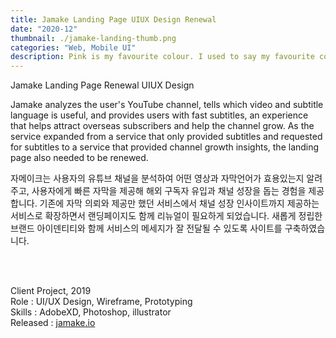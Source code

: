 ```yaml
---
title: Jamake Landing Page UIUX Design Renewal
date: "2020-12"
thumbnail: ./jamake-landing-thumb.png
categories: "Web, Mobile UI"
description: Pink is my favourite colour. I used to say my favourite colour was black to be cool, but it is pink - all shades of pink. If I have an accessory, it is probably pink.
---
```


<div class="project-cover">
    <img src="https://drive.google.com/uc?id=1RtLIjFtUK5rza6uQiNGKWxijkRh3yNlM" alt="">
</div> <!-- // section cover -->

<div><div class="intro">
    <div class="title">Jamake Landing Page Renewal UIUX Design</div>
    <div>
        <p class="en">Jamake analyzes the user's YouTube channel, tells which video and subtitle language is useful, and provides users with fast subtitles, an experience that helps attract overseas subscribers and help the channel grow. As the service expanded from a service that only provided subtitles and requested for subtitles to a service that provided channel growth insights, the landing page also needed to be renewed.</p>
        <p class="ko">자메이크는 사용자의 유튜브 채널을 분석하여 어떤 영상과 자막언어가 효용있는지 알려주고, 사용자에게 빠른 자막을 제공해 해외 구독자 유입과 채널 성장을 돕는 경험을 제공합니다. 기존에 자막 의뢰와 제공만 했던 서비스에서 채널 성장 인사이트까지 제공하는 서비스로 확장하면서 랜딩페이지도 함께 리뉴얼이 필요하게 되었습니다. 새롭게 정립한 브랜드 아이덴티티와 함께 서비스의 메세지가 잘 전달될 수 있도록 사이트를 구축하였습니다.</p>
    </div>
</div></div><!-- // section intro -->

<div class="project-img">
    <img alt="" src="https://drive.google.com/uc?id=1mjTNcVzAVmBZIOSnyciuXv6J11Hri99G">
<!-- ![Don't stop](https://drive.google.com/uc?id=1IBW79btlTMtFOwOIkodKhmOGoyG-1JHw) -->
</div> <!-- // section 1-grid contents -->

<div class="project-img">
    <img alt="" src="https://drive.google.com/uc?id=1B6wS4Hi7iWqonEAfWS8ifOBXV-8WeNTC">
<!-- ![Don't stop](https://drive.google.com/uc?id=1Ebww6G4kcoAj8lNeFU5Y0hivpcktQwf1) -->
</div>
<div class="project-img">
    <img alt="" src="https://drive.google.com/uc?id=1aPv_Bo7TRg2gLEf1HZesmYiMYxQUDzp6">
<!-- ![Don't stop](https://drive.google.com/uc?id=1cOqpBefom__L5nIdOnFfugNFmHn_xlzs) -->
</div>
<div class="project-img">
    <img alt="" src="https://drive.google.com/uc?id=1tq8jJgWaDgF8ZQ4chbk_zcw1auCwDha1">
<!-- ![Don't stop](https://drive.google.com/uc?id=1609prpyKLnMBhAZNkftrY_LVmjW6fSU4) -->
</div>

<div class="project-img">
    <img alt="" src="https://drive.google.com/uc?id=13eDclY25YKlKydemAXsNUlFjVUMVS3l7">
<!-- ![Don't stop](https://drive.google.com/uc?id=1SlfXkuHP-o4CtaLm6ggjoIRNLik4Fwx3) -->
</div>
<div class="project-img">
    <img alt="" src="https://drive.google.com/uc?id=1Hra-zhUFaYqW_MxQMEgjGwdKbqQ8wh3-">
<!-- ![Don't stop](https://drive.google.com/uc?id=1SlfXkuHP-o4CtaLm6ggjoIRNLik4Fwx3) -->
</div>
<div class="project-img">
    <img alt="" src="https://drive.google.com/uc?id=1wU7T7qyNX6fE69DdR9uKTcqnyj1-BR9F">
<!-- ![Don't stop](https://drive.google.com/uc?id=1SlfXkuHP-o4CtaLm6ggjoIRNLik4Fwx3) -->
</div>

<br/>
<br/>

Client Project, 2019<br>
Role : UI/UX Design, Wireframe, Prototyping<br>
Skills : AdobeXD, Photoshop, illustrator<br>
Released : [jamake.io](https://jamake.io)